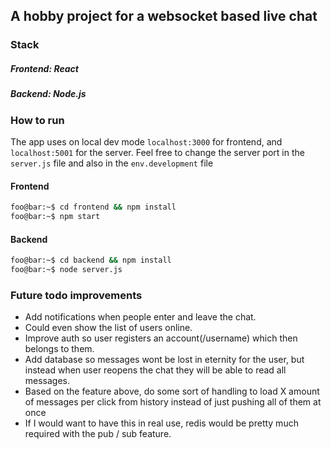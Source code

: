 ## A hobby project for a websocket based live chat

### Stack
##### Frontend: React
##### Backend: Node.js
### How to run
The app uses on local dev mode `localhost:3000` for frontend, and `localhost:5001` for the server. Feel free to change the server port in the `server.js` file and also in the `env.development` file
#### Frontend
```bash
foo@bar:~$ cd frontend && npm install
foo@bar:~$ npm start
```
#### Backend
```bash
foo@bar:~$ cd backend && npm install
foo@bar:~$ node server.js
```

### Future todo improvements
- Add notifications when people enter and leave the chat.
- Could even show the list of users online.
- Improve auth so user registers an account(/username) which then belongs to them.
- Add database so messages wont be lost in eternity for the user, but instead when user reopens the chat they will be able to read all messages.
- Based on the feature above, do some sort of handling to load X amount of messages per click from history instead of just pushing all of them at once
- If I would want to have this in real use, redis would be pretty much required with the pub / sub feature.